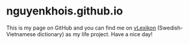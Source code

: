 # nguyenkhois.github.io
This is my page on GitHub and you can find me on [vLexikon](http://www.vlexikon.com) (Swedish-Vietnamese dictionary) as my life project. Have a nice day!